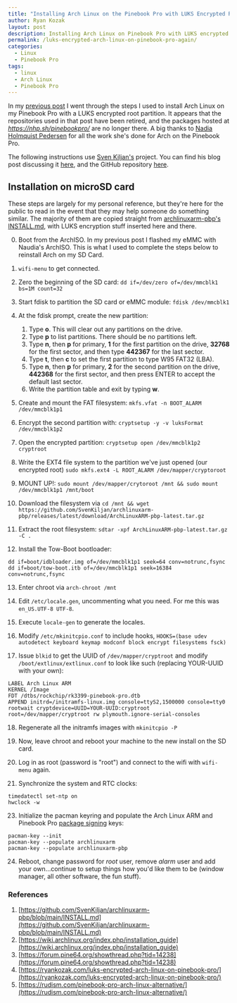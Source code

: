 ```yaml
---
title: "Installing Arch Linux on the Pinebook Pro with LUKS Encrypted Root...Again"
author: Ryan Kozak
layout: post
description: Installing Arch Linux on Pinebook Pro with LUKS encrypted root partition, again
permalink: /luks-encrypted-arch-linux-on-pinebook-pro-again/
categories:
  - Linux
  - Pinebook Pro
tags:
  - linux
  - Arch Linux
  - Pinebook Pro
---
```


In my [previous post](/luks-encrypted-arch-linux-on-pinebook-pro/) I went through the steps I used to install Arch Linux on my Pinebook Pro with a LUKS encrypted root partition. It appears that the repositories used in that post have been retired, and the packages hosted at *https://nhp.sh/pinebookpro/* are no longer there. A big thanks to [Nadia Holmquist Pedersen](https://github.com/nadiaholmquist) for all the work she's done for Arch on the Pinebook Pro.

The following instructions use [Sven Kiljan's](https://kiljan.org/) project. You can find his blog post discussing it [here](https://kiljan.org/2021/06/20/arch-linux-arm-on-a-pinebook-pro/), and the GitHub repository [here](https://github.com/SvenKiljan/archlinuxarm-pbp/).


## Installation on microSD card
These steps are largely for my personal reference, but they're here for the public to read in the event that they may help someone do something similar. The majority of them are copied straight from [archlinuxarm-pbp's INSTALL.md](https://github.com/SvenKiljan/archlinuxarm-pbp/blob/main/INSTALL.md), with LUKS encryption stuff inserted here and there.

0. Boot from the ArchISO. In my previous post I flashed my eMMC with Naudia's ArchISO. This is what I used to complete the steps below to reinstall Arch on my SD Card.

0. `wifi-menu` to get connected.

1. Zero the beginning of the SD card: `dd if=/dev/zero of=/dev/mmcblk1 bs=1M count=32`

2. Start fdisk to partition the SD card or eMMC module: `fdisk /dev/mmcblk1`

3. At the fdisk prompt, create the new partition:
    1. Type **o**. This will clear out any partitions on the drive.
    2. Type **p** to list partitions. There should be no partitions left.
    3. Type **n**, then **p** for primary, **1** for the first partition on the drive, **32768** for the first sector, and then type **442367** for the last sector.
    4. Type **t**, then **c** to set the first partition to type W95 FAT32 (LBA).
    5. Type **n**, then **p** for primary, **2** for the second partition on the drive, **442368** for the first sector, and then press ENTER to accept the default last sector.
    6. Write the partition table and exit by typing **w**.

4. Create and mount the FAT filesystem: `mkfs.vfat -n BOOT_ALARM /dev/mmcblk1p1`

5. Encrypt the second partition with: `cryptsetup -y -v luksFormat /dev/mmcblk1p2`

6. Open the encrypted partition: `cryptsetup open /dev/mmcblk1p2 cryptroot`

7. Write the EXT4 file system to the partition we've just opened (our encrypted root) `sudo mkfs.ext4 -L ROOT_ALARM /dev/mapper/cryptoroot`

8. MOUNT UP!: `sudo mount /dev/mapper/crytoroot /mnt && sudo mount /dev/mmcblk1p1 /mnt/boot`

9. Download  the filesystem via `cd /mnt && wget https://github.com/SvenKiljan/archlinuxarm-pbp/releases/latest/download/ArchLinuxARM-pbp-latest.tar.gz `

10. Extract the root filesystem: `sdtar -xpf ArchLinuxARM-pbp-latest.tar.gz -C .`

12. Install the Tow-Boot bootloader:
  ```
  dd if=boot/idbloader.img of=/dev/mmcblk1p1 seek=64 conv=notrunc,fsync
  dd if=boot/tow-boot.itb of=/dev/mmcblk1p1 seek=16384 conv=notrunc,fsync
  ```

13. Enter chroot via `arch-chroot /mnt`

14. Edit `/etc/locale.gen`, uncommenting what you need. For me this was `en_US.UTF-8 UTF-8`.

15. Execute `locale-gen` to generate the locales.

16. Modify `/etc/mkinitcpio.conf` to include hooks, `HOOKS=(base udev autodetect keyboard keymap modconf block encrypt filesystems fsck)`

17. Issue `blkid` to get the UUID of `/dev/mapper/cryptroot` and modify `/boot/extlinux/extlinux.conf` to look like such (replacing YOUR-UUID with your own):
  ```
  LABEL Arch Linux ARM
  KERNEL /Image
  FDT /dtbs/rockchip/rk3399-pinebook-pro.dtb
  APPEND initrd=/initramfs-linux.img console=ttyS2,1500000 console=tty0 rootwait cryptdevice=UUID=YOUR-UUID:cryptroot root=/dev/mapper/cryptroot rw plymouth.ignore-serial-consoles
  ```

18. Regenerate all the initramfs images with `mkinitcpio -P`

19. Now, leave chroot and reboot your machine to the new install on the SD card.

20. Log in as root (password is "root") and connect to the wifi with `wifi-menu` again.

22. Synchronize the system and RTC clocks:
  ```
  timedatectl set-ntp on
  hwclock -w
  ```

23. Initialize the pacman keyring and populate the Arch Linux ARM and Pinebook Pro [package signing](https://archlinuxarm.org/about/package-signing) keys:
  ```
  pacman-key --init
  pacman-key --populate archlinuxarm
  pacman-key --populate archlinuxarm-pbp
  ```

24. Reboot, change password for *root* user, remove *alarm* user and add your own...continue to setup things how you'd like them to be (window manager, all other software, the fun stuff).




### References
1. [https://github.com/SvenKiljan/archlinuxarm-pbp/blob/main/INSTALL.md](https://github.com/SvenKiljan/archlinuxarm-pbp/blob/main/INSTALL.md)
2. [https://wiki.archlinux.org/index.php/installation_guide](https://wiki.archlinux.org/index.php/installation_guide)
3. [https://forum.pine64.org/showthread.php?tid=14238](https://forum.pine64.org/showthread.php?tid=14238)
4. [https://ryankozak.com/luks-encrypted-arch-linux-on-pinebook-pro/](https://ryankozak.com/luks-encrypted-arch-linux-on-pinebook-pro/)
5. [https://rudism.com/pinebook-pro-arch-linux-alternative/](https://rudism.com/pinebook-pro-arch-linux-alternative/)
